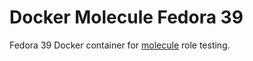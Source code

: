 # Docker Molecule Fedora 39

Fedora 39 Docker container for [molecule](https://molecule.readthedocs.io/en/latest/) role testing.
